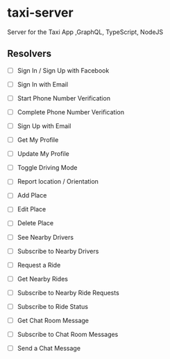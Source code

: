 # taxi-server
Server for the Taxi App ,GraphQL, TypeScript, NodeJS

## Resolvers

- [ ] Sign In / Sign Up with Facebook
- [ ] Sign In with Email
- [ ] Start Phone Number Verification
- [ ] Complete Phone Number Verification
- [ ] Sign Up with Email
- [ ] Get My Profile 
- [ ] Update My Profile
- [ ] Toggle Driving Mode
- [ ] Report location / Orientation
- [ ] Add Place 
- [ ] Edit Place  
- [ ] Delete Place
- [ ] See Nearby Drivers
- [ ] Subscribe to Nearby Drivers
- [ ] Request a Ride
- [ ] Get Nearby Rides
- [ ] Subscribe to Nearby Ride Requests
- [ ] Subscribe to Ride Status
- [ ] Get Chat Room Message
- [ ] Subscribe to Chat Room Messages
- [ ] Send a Chat Message





